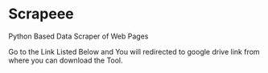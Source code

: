 # Scrapeee
Python Based Data Scraper of Web Pages 


Go to the Link Listed Below and You will redirected to google drive link from where you can download the Tool.
